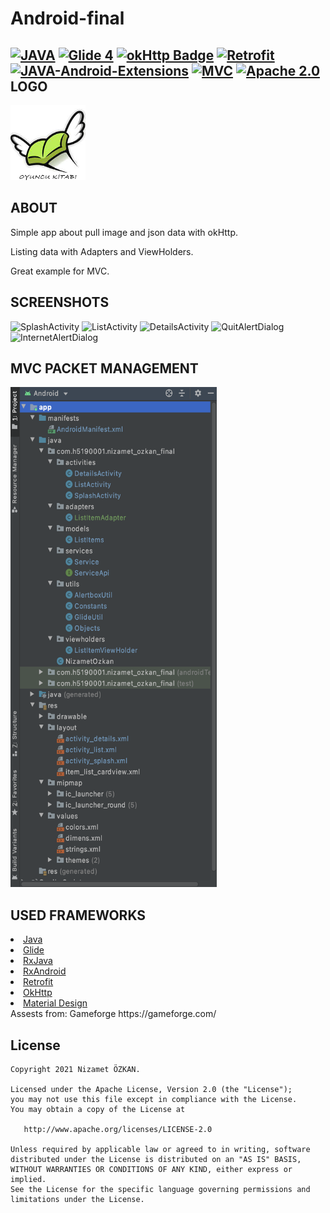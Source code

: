 # Android-final

[![JAVA](https://img.shields.io/badge/JAVA-8-green)](https://www.java.com/) 
[![Glide 4](https://img.shields.io/badge/glide-4.11.0-orange)](https://github.com/bumptech/glide) 
[![okHttp Badge](https://img.shields.io/badge/okhttp-2.7.2-green)](https://square.github.io/okhttp/) 
[![Retrofit](https://img.shields.io/badge/Retrofit-2.7.0-red)](https://square.github.io/retrofit/) 
[![JAVA-Android-Extensions](https://img.shields.io/badge/Java--Android--Extensions-plugin-red.svg)](https://developer.android.com/studio/releases/gradle-plugin) 
[![MVC](https://img.shields.io/badge/Clean--Code-MVC-brightgreen.svg)](https://academy.realm.io/posts/eric-maxwell-mvc-mvp-and-mvvm-on-android/) 
[![Apache 2.0](https://img.shields.io/badge/license-Apache--2.0-green)](https://raw.githubusercontent.com/Portles/Android-final/main/LICENSE) 
LOGO
--------
<img width="120" height="120" src="https://raw.githubusercontent.com/Portles/Android-final/main/app/src/main/res/drawable/logo.png" />

ABOUT
--------
<p>Simple app about pull image and json data with okHttp.</p>
<p>Listing data with Adapters and ViewHolders.</p>
<p>Great example for MVC.</p>

SCREENSHOTS
--------
<p>
  <img width="150" height= "350"  src="https://raw.githubusercontent.com/Portles/h5190001nizametozkan/main/GithubAssest/SplashActivity.png" alt="SplashActivity" />
  <img width="150" height= "350"  src="https://raw.githubusercontent.com/Portles/h5190001nizametozkan/main/GithubAssest/ListActivity.png" alt="ListActivity" />
  <img width="150" height= "350"  src="https://raw.githubusercontent.com/Portles/h5190001nizametozkan/main/GithubAssest/DetailsActivity.png" alt="DetailsActivity" />
  <img width="150" height= "350"  src="https://raw.githubusercontent.com/Portles/h5190001nizametozkan/main/GithubAssest/QuitAlertDialog.png" alt="QuitAlertDialog" />
  <img width="150" height= "350"  src="https://raw.githubusercontent.com/Portles/h5190001nizametozkan/main/GithubAssest/InternetAlertDialog.png" alt="InternetAlertDialog" />
</p>

MVC PACKET MANAGEMENT
--------
<img width="330" height= "800"  src="https://raw.githubusercontent.com/Portles/Android-final/main/GithubAssest/MVC.png" alt="SS5" />

USED FRAMEWORKS
--------
<li><a href="https://www.java.com/">Java</a></li>
<li><a href="https://github.com/bumptech/glide">Glide</a></li>
<li><a href="https://github.com/ReactiveX/RxJava">RxJava</a></li>
<li><a href="https://github.com/ReactiveX/RxAndroid">RxAndroid</a></li>
<li><a href="https://square.github.io/retrofit/">Retrofit</a></li>
<li><a href="https://github.com/square/okhttp">OkHttp</a></li>
<li><a href="https://material.io/develop/android/docs/getting-started/">Material Design</a></li>
Assests from: Gameforge https://gameforge.com/

License
--------


    Copyright 2021 Nizamet ÖZKAN.

    Licensed under the Apache License, Version 2.0 (the "License");
    you may not use this file except in compliance with the License.
    You may obtain a copy of the License at

       http://www.apache.org/licenses/LICENSE-2.0

    Unless required by applicable law or agreed to in writing, software
    distributed under the License is distributed on an "AS IS" BASIS,
    WITHOUT WARRANTIES OR CONDITIONS OF ANY KIND, either express or implied.
    See the License for the specific language governing permissions and
    limitations under the License.
